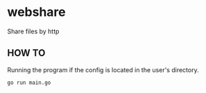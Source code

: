 # webshare
Share files by http


## HOW TO
Running the program if the config is located in the user's directory.  
```
go run main.go
```